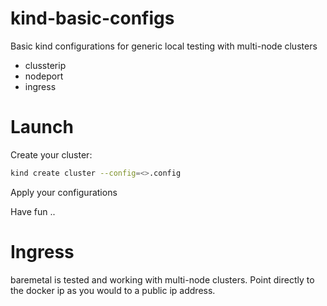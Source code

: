 # kind-basic-configs

Basic kind configurations for generic local testing with multi-node clusters

* clussterip
* nodeport
* ingress

# Launch

Create your cluster:
```bash
kind create cluster --config=<>.config
```
Apply your configurations

Have fun ..

# Ingress

baremetal is tested and working with multi-node clusters. Point directly to the docker ip as you would to a public ip address.



